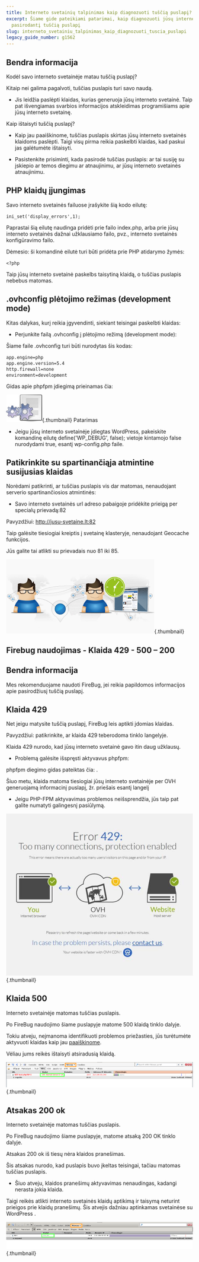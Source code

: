 ```yaml
---
title: Interneto svetainių talpinimas kaip diagnozuoti tuščią puslapį?
excerpt: Šiame gide pateikiami patarimai, kaip diagnozuoti jūsų interneto svetainėje
  pasirodantį tuščią puslapį
slug: interneto_svetainiu_talpinimas_kaip_diagnozuoti_tuscia_puslapi
legacy_guide_number: g1562
---
```



## Bendra informacija
Kodėl savo interneto svetainėje matau tuščią puslapį?

Kitaip nei galima pagalvoti, tuščias puslapis turi savo naudą. 


- Jis leidžia paslėpti klaidas, kurias generuoja jūsų interneto svetainė. Taip pat išvengiamas svarbios informacijos atskleidimas programišiams apie jūsų interneto svetainę.

Kaip ištaisyti tuščią puslapį?

- Kaip jau paaiškinome, tuščias puslapis skirtas jūsų interneto svetainės klaidoms paslėpti. Taigi visų pirma reikia paskelbti klaidas, kad paskui jas galėtumėte ištaisyti.  

- Pasistenkite prisiminti, kada pasirodė tuščias puslapis: ar tai susiję su įskiepio ar temos diegimu ar atnaujinimu, ar jūsų interneto svetainės atnaujinimu.




## PHP klaidų įjungimas
Savo interneto svetainės failuose įrašykite šią kodo eilutę:


```
ini_set('display_errors',1);
```


Paprastai šią eilutę naudinga pridėti prie failo index.php, arba prie jūsų interneto svetainės dažnai užklausiamo failo, pvz., interneto svetainės konfigūravimo failo.

Dėmesio: ši komandinė eilutė turi būti pridėta prie PHP atidarymo žymės:


```
<?php
```


Taip jūsų interneto svetainė paskelbs taisytiną klaidą, o tuščias puslapis nebebus matomas.

## .ovhconfig plėtojimo režimas (development mode)
Kitas dalykas, kurį reikia įgyvendinti, siekiant teisingai paskelbti klaidas: 


- Perjunkite failą .ovhconfig į plėtojimo režimą (development mode):


Šiame faile .ovhconfig turi būti nurodytas šis kodas:


```
app.engine=php 
app.engine.version=5.4 
http.firewall=none 
environment=development
```


Gidas apie phpfpm įdiegimą prieinamas čia: []({legacy}1175)

![](images/img_2159.jpg){.thumbnail}
Patarimas


- Jeigu jūsų interneto svetainėje įdiegtas WordPress, pakeiskite komandinę eilutę define('WP_DEBUG', false); vietoje kintamojo false nurodydami true, esantį wp-config.php faile.




## Patikrinkite su spartinančiąja atmintine susijusias klaidas
Norėdami patikrinti, ar tuščias puslapis vis dar matomas, nenaudojant serverio spartinančiosios atmintinės: 


- Savo interneto svetainės url adreso pabaigoje pridėkite prieigą per specialų prievadą:82

Pavyzdžiui: http://jusu-svetaine.lt:82


Taip galėsite tiesiogiai kreiptis į svetainę klasteryje, nenaudojant Geocache funkcijos.

Jūs galite tai atlikti su prievadais nuo 81 iki 85.

![](images/img_2160.jpg){.thumbnail}


## Firebug naudojimas - Klaida 429 - 500 – 200

## Bendra informacija
Mes rekomenduojame naudoti FireBug, jei reikia papildomos informacijos apie pasirodžiusį tuščią puslapį.

## Klaida 429
Net jeigu matysite tuščią puslapį, FireBug leis aptikti įdomias klaidas.

Pavyzdžiui: patikrinkite, ar klaida 429 teberodoma tinklo langelyje.

Klaida 429 nurodo, kad jūsų interneto svetainė gavo itin daug užklausų.  


- Problemą galėsite išspręsti aktyvavus phpfpm:

phpfpm diegimo gidas pateiktas čia: []({legacy}1175).

Šiuo metu, klaida matoma tiesiogiai jūsų interneto svetainėje per OVH generuojamą informacinį puslapį, žr. priešais esantį langelį

- Jeigu PHP-FPM aktyvavimas problemos neišsprendžia, jūs taip pat galite numatyti galingesnį pasiūlymą.



![](images/img_2158.jpg){.thumbnail}

## Klaida 500
Interneto svetainėje matomas tuščias puslapis. 

Po FireBug naudojimo šiame puslapyje matome 500 klaidą tinklo dalyje.  

Tokiu atveju, neįmanoma identifikuoti problemos priežasties, jūs turėtumėte aktyvuoti klaidas kaip jau [paaiškinome](#diagnostique_applicable_activer_les_erreurs_php).

Vėliau jums reikės ištaisyti atsiradusią klaidą.

![](images/img_2161.jpg){.thumbnail}

## Atsakas 200 ok
Interneto svetainėje matomas tuščias puslapis.

Po FireBug naudojimo šiame puslapyje, matome atsaką 200 OK tinklo dalyje.

Atsakas 200 ok iš tiesų nėra klaidos pranešimas. 

Šis atsakas nurodo, kad puslapis buvo įkeltas teisingai, tačiau matomas tuščias puslapis.


- Šiuo atveju, klaidos pranešimų aktyvavimas nenaudingas, kadangi nerasta jokia klaida.  

Taigi reikės atlikti interneto svetainės klaidų aptikimą ir taisymą neturint prieigos prie klaidų pranešimų.
Šis atvejis dažniau aptinkamas svetainėse su WordPress .


![](images/img_2162.jpg){.thumbnail}

